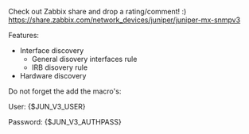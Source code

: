 Check out Zabbix share and drop a rating/comment! :)
https://share.zabbix.com/network_devices/juniper/juniper-mx-snmpv3

Features:
- Interface discovery
  - General disovery interfaces rule
  - IRB disovery rule
- Hardware discovery


Do not forget the add the macro's:

User: {$JUN_V3_USER}

Password: {$JUN_V3_AUTHPASS}
